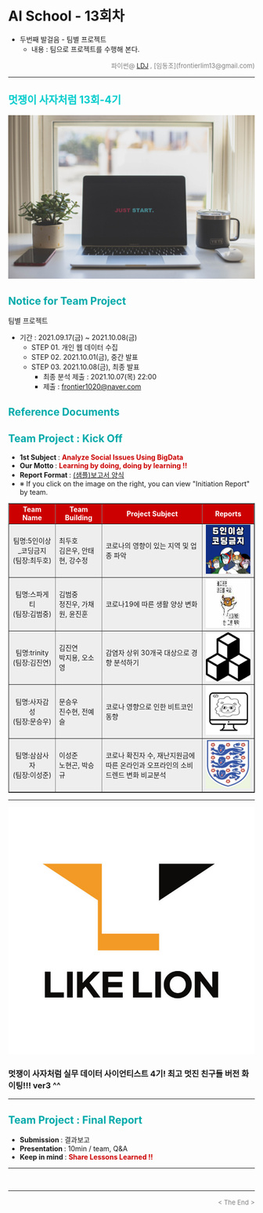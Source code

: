 
# AI School - 13회차
* 두번째 발걸음 - 팀별 프로젝트
  * 내용 : 팀으로 프로젝트를 수행해 본다.

<div align='right'>
    <font size=2 color='gray'>파이썬@ <font color='blue'>
       <a href='https://www.facebook.com/dongjo.lim.7'>LDJ</a>
    </font>, [임동조](frontierlim13@gmail.com)</font></div>
<hr>

<h2><font color="#00CCCC"><b>멋쟁이 사자처럼 13회-4기</b></font></h2>

<img src="./images/just_start.jpg">

## <font color='#00AAAA'>Notice for Team Project</font>

팀별 프로젝트
* 기간 : 2021.09.17(금) ~ 2021.10.08(금)<br>
  * STEP 01. 개인 웹 데이터 수집
  * STEP 02. 2021.10.01(금), 중간 발표<br>
  * STEP 03. 2021.10.08(금), 최종 발표<br>
    * 최종 분석 제출 : 2021.10.07(목) 22:00
	* 제출 : frontier1020@naver.com


## <font color='#00AAAA'>Reference Documents</font>

##  <font color='#00AAAA'>Team Project : Kick Off</font>

- <b>1st Subject </b>: <font color='#CC0000'><b>Analyze Social Issues Using BigData </b></font>
- <b>Our Motto   </b>: <font color='#CC0000'><b>Learning by doing, doing by learning !! </b></font>
- <b>Report Format </b>: <a href="./docu/LikeLion10_프로젝트보고서_포맷_OOO팀.docx">(샘플)보고서 양식</a>
- ※ If you click on the image on the right, you can view "Initiation Report" by team.


<div align="left">
<table border=1 bgcolor="#EEEEEE">
	<tr bgcolor="#CC0000">
		<td width="100">
		<div align="center"><font color="#FFFFFF"><b>Team Name</b></font></div>
		</td>
		<td width="100">
		<div align="center"><font color="#FFFFFF"><b>Team Building</b></font></div>
		</td>
		<td width="300">
		<div align="center"><font color="#FFFFFF"><b>Project Subject</b></font></div>
		</td>
		<td width="120">
		<div align="center"><font color="#FFFFFF"><b>Reports</b></font></div>
		</td>
	</tr>
	<tr>
		<td>
        <div align="center"> 팀명:5인이상_코딩금지 <br/>(팀장:최두호)<br/> 
            <b></b>
		</div>
		</td>
		<td>
            <div align="left">최두호<br/>김은우, 안태현, 강수정</div>
        </td>
		<td>
			<div align="left"> 코로나의 영향이 있는 지역 및 업종 파악 </div></td>
		<td>
            <div align="center"> <a href="./reports/LikeLion_1차_프로젝트계획서_5인이상_코딩금지.pdf">
				<img src='images/01_five.png' width=200 height=100  alt="5인이상_코딩금지"></a>
            </div>
        </td>
	</tr>
	<tr>
		<td>
        <div align="center"> 팀명:스파게티<br/>(팀장:김범중)<br/> 
            <b></b>
		</div>
		</td>
		<td>
            <div align="left">김범중<br/>정진우, 가채원, 윤진훈</div>
        </td>
		<td>
			<div align="left"> 코로나19에 따른 생활 양상 변화 </div></td>
		<td>
            <div align="center"> <a href="./reports/LikeLion_1차_프로젝트계획서_스파게티.pdf">
				<img src='images/02_spa.jpg' width=200 height=100  alt="스파게티"></a>    
            </div>
        </td>
	</tr>
	<tr>
		<td>
        <div align="center"> 팀명:trinity<br/>(팀장:김진연)<br/> 
            <b></b>
		</div>
		</td>
		<td>
            <div align="left">김진연<br/> 박지용, 오소영 </div>
        </td>
		<td>
			<div align="left"> 감염자 상위 30개국 대상으로 경향 분석하기 </div></td>
		<td>
            <div align="center"><a href="reports/사자들_박성준.pdf">
				<img src='images/03_trinity.png' width=200 height=100 alt="trinity"></a>    
            </div>
        </td>
	</tr>
	<tr>
		<td>
        <div align="center"> 팀명:사자감성 <br/>(팀장:문승우)<br/> 
            <b></b>
		</div>
		</td>
		<td>
            <div align="left">문승우<br/> 진수현, 전예슬 </div>
        </td>
		<td>
			<div align="left"> 코로나 영향으로 인한 비트코인 동향 </div></td>
		<td>
            <div align="center"> <a href="./report/LikeLion_1차_프로젝트계획서_사자감성.pdf">
				<img src='images/04_lion.jpg' width=200 height=100 alt="사자감성"></a>    
            </div>
        </td>
	</tr>
	<tr>
		<td>
        <div align="center"> 팀명:삼삼사자<br/>(팀장:이성준)<br/> 
            <b></b>
		</div>
		</td>
		<td>
            <div align="left">이성준<br/> 노현곤, 박승규 </div>
        </td>
		<td>
		    <div align="left"> 코로나 확진자 수, 재난지원금에 따른 온라인과 오프라인의 소비드렌드 변화  비교분석   </div></td>
		<td>
            <div align="center"> <a href="./report/LikeLion_1차_프로젝트계획서_삼삼사자.pdf">
				<img src='images/05_33lion.png' width=200 height=100 alt="삼삼사자"></a>    
            </div>
        </td>
	</tr>

</table>
</div>
<hr>

[![Video Label](images/basiclogo_E_H_노션.jpg)](____) 
### 멋쟁이 사자처럼 실무 데이터 사이언티스트 4기!  최고 멋진 친구들 버전 화이팅!!! ver3 ^^


<hr>

##  <font color='#00AAAA'>Team Project : Final Report</font>
- <b>Submission   </b>: 결과보고
- <b>Presentation </b>: 10min / team, Q&A
- <b>Keep in mind </b>: <font color='#CC0000'><b> Share Lessons Learned !! </b></font>
<hr>

<br>
<hr>
<div align='right'><font size=2 color='gray'> &lt; The End &gt; </font></div>
